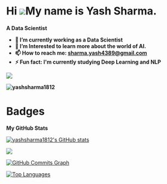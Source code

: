 Hi ![](https://user-images.githubusercontent.com/18350557/176309783-0785949b-9127-417c-8b55-ab5a4333674e.gif)My name is Yash Sharma.
======================================================================================================================================
<h4>A Data Scientist 

- 🔭 I’m currently working as a Data Scientist
- 🌱 I’m Interested to learn more about the world of AI. 
- 📫 How to reach me: sharma.yash4389@gmail.com
- ⚡ Fun fact: I'm currently studying Deep Learning and NLP

<a href="https://www.github.com/yashsharma1812" target="_blank" rel="noreferrer"><img
src="https://img.shields.io/github/followers/yashsharma1812?logo=github&style=for-the-badge&color=0891b2&labelColor=1c1917" /></a>
<p align="left"> <img src="https://komarev.com/ghpvc/?username=yashsharma1812&label=Profile%20views&color=0e75b6&style=flat" alt="yashsharma1812" /> </p>


# Badges 

<b>My GitHub Stats</b>

<a href="http://www.github.com/yashsharma1812"><img src="https://github-readme-stats.vercel.app/api?username=yashsharma1812&show_icons=true&hide=&count_private=true&title_color=22c55e&text_color=ffffff&icon_color=0891b2&bg_color=1c1917&hide_border=true&show_icons=true" alt="yashsharma1812's GitHub stats" /></a>

<a href="http://www.github.com/yashsharma1812"><img src="https://github-readme-streak-stats.herokuapp.com/?user=yashsharma1812&stroke=ffffff&background=1c1917&ring=22c55e&fire=22c55e&currStreakNum=ffffff&currStreakLabel=22c55e&sideNums=ffffff&sideLabels=ffffff&dates=ffffff&hide_border=true" /></a>

<a href="http://www.github.com/yashsharma1812"><img src="https://github-readme-activity-graph.cyclic.app/graph?username=yashsharma1812&bg_color=1c1917&color=ffffff&line=0891b2&point=ffffff&area_color=1c1917&area=true&hide_border=true&custom_title=GitHub%20Commits%20Graph" alt="GitHub Commits Graph" /></a>

<a href="https://github.com/yashsharma1812" align="left"><img src="https://github-readme-stats.vercel.app/api/top-langs/?username=yashsharma1812&langs_count=10&title_color=22c55e&text_color=ffffff&icon_color=0891b2&bg_color=1c1917&hide_border=true&locale=en&custom_title=Top%20%Languages" alt="Top Languages" /></a>


